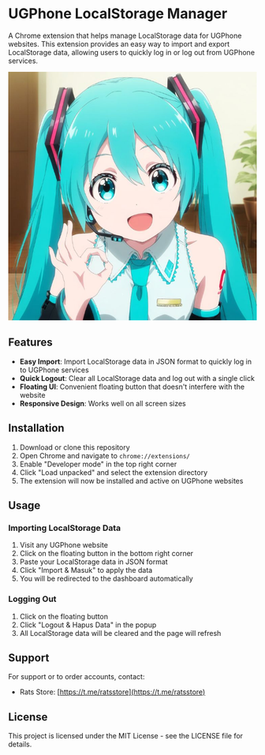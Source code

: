 # UGPhone LocalStorage Manager

A Chrome extension that helps manage LocalStorage data for UGPhone websites. This extension provides an easy way to import and export LocalStorage data, allowing users to quickly log in or log out from UGPhone services.

![UGPhone Manager](img/miku.jpeg)

## Features

- **Easy Import**: Import LocalStorage data in JSON format to quickly log in to UGPhone services
- **Quick Logout**: Clear all LocalStorage data and log out with a single click
- **Floating UI**: Convenient floating button that doesn't interfere with the website
- **Responsive Design**: Works well on all screen sizes

## Installation

1. Download or clone this repository
2. Open Chrome and navigate to `chrome://extensions/`
3. Enable "Developer mode" in the top right corner
4. Click "Load unpacked" and select the extension directory
5. The extension will now be installed and active on UGPhone websites

## Usage

### Importing LocalStorage Data

1. Visit any UGPhone website
2. Click on the floating button in the bottom right corner
3. Paste your LocalStorage data in JSON format
4. Click "Import & Masuk" to apply the data
5. You will be redirected to the dashboard automatically

### Logging Out

1. Click on the floating button
2. Click "Logout & Hapus Data" in the popup
3. All LocalStorage data will be cleared and the page will refresh

## Support

For support or to order accounts, contact:
- Rats Store: [https://t.me/ratsstore](https://t.me/ratsstore)

## License

This project is licensed under the MIT License - see the LICENSE file for details. 
